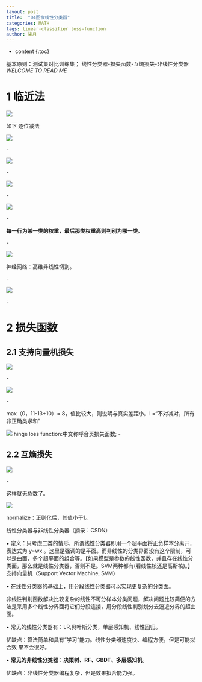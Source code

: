 ```yaml
---
layout: post
title:  "04图像线性分类器"
categories: MATH
tags: linear-classifier loss-function 
author: 柒月
---
```


* content
{:toc}

基本原则：测试集对比训练集；
线性分类器-损失函数-互熵损失-非线性分类器
*WELCOME TO READ ME*
# 1 临近法 #
![](https://raw.githubusercontent.com/iqiy/Mat-Lib/master/8633c91db3e17d58fc19a1b082c39137.png)

如下 逐位减法

![](https://raw.githubusercontent.com/iqiy/Mat-Lib/master/a04b963e7cab84e6a81e0efc3426258b.png)

\-

![](https://raw.githubusercontent.com/iqiy/Mat-Lib/master/14dd1069ed97b1230639201a5cd82cf3.png)

\-

![](https://raw.githubusercontent.com/iqiy/Mat-Lib/master/4695f0da2861e6f1f43dfa98998ac6c7.png)

\-

![](https://raw.githubusercontent.com/iqiy/Mat-Lib/master/df21750fcccc591d97c5721337e7fe41.png)

\-

**每一行为某一类的权重，最后那类权重高则判别为哪一类。**

\-

![](https://raw.githubusercontent.com/iqiy/Mat-Lib/master/c499ee95a09c6d8adb81e143bbae47f8.png)

神经网络：高维非线性切割。

\-

![](https://raw.githubusercontent.com/iqiy/Mat-Lib/master/86f78edcbb08ea7a0d2e8cac66c9b002.png)

\-

# 2 损失函数 #

## 2.1 支持向量机损失 ##

![](https://raw.githubusercontent.com/iqiy/Mat-Lib/master/90674bc95ab2c6323d7bb65ae4aaa65b.png)

\-

![](https://raw.githubusercontent.com/iqiy/Mat-Lib/master/7f6981897132be661de5649599218fca.png)

\-

max（0，11-13+10）= 8，值比较大，则说明与真实差距小。l =“不对减对，所有非正确类求和”

![](https://raw.githubusercontent.com/iqiy/Mat-Lib/master/5755990dc81f9e18d91de135d80b15bc.png)
hinge loss function:中文称呼合页损失函数;
\-

## 2.2 互熵损失 ##

![](https://raw.githubusercontent.com/iqiy/Mat-Lib/master/fc44685550f8e47a0435d6268bdfab0f.png)

\-

这样就无负数了。

![](https://raw.githubusercontent.com/iqiy/Mat-Lib/master/50ca5d0c3dffb0c4e6c795804bc7c1cd.png)

normalize：正则化后，其值小于1。

线性分类器与非线性分类器（摘录：CSDN）

• 定义：只考虑二类的情形，所谓线性分类器即用一个超平面将正负样本分离开，表达式为
y=wx
。这里是强调的是平面。而非线性的分类界面没有这个限制，可以是曲面，多个超平面的组合等。【如果模型是参数的线性函数，并且存在线性分类面，那么就是线性分类器，否则不是。SVM两种都有(看线性核还是高斯核)。】
支持向量机（Support Vector Machine, SVM）

• 在线性分类器的基础上，用分段线性分类器可以实现更复杂的分类面。

非线性判别函数解决比较复杂的线性不可分样本分类问题，解决问题比较简便的方法是采用多个线性分界面将它们分段连接，用分段线性判别划分去逼近分界的超曲面。

• 常见的线性分类器有：LR,贝叶斯分类，单层感知机、线性回归。

优缺点：算法简单和具有“学习”能力。线性分类器速度快、编程方便，但是可能拟合效
果不会很好。

• **常见的非线性分类器：决策树、RF、GBDT、多层感知机**。

优缺点：非线性分类器编程复杂，但是效果拟合能力强。

